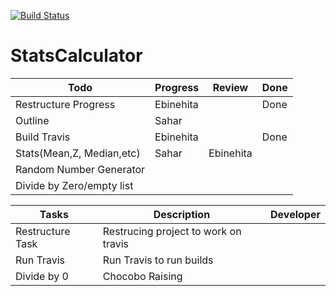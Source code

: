 [![Build Status](https://travis-ci.com/eo-39/StatsCalculator.svg?branch=main)](https://travis-ci.com/eo-39/StatsCalculator)


# StatsCalculator

| Todo                        | Progress  |  Review  |  Done |  
|-----------------------------|-----------|----------|--------|
| Restructure Progress        | Ebinehita |          |  Done  |   
| Outline                     |  Sahar    |          |        |   
| Build Travis                |Ebinehita  |          |  Done  |   
|  Stats(Mean,Z, Median,etc)  |   Sahar   |Ebinehita |        |
| Random Number Generator     |           |          |        |
| Divide by Zero/empty list   |           |          |        |





Tasks                     | Description     | Developer
------------------------- | --------------- | ----------------
Restructure Task          | Restrucing project to work on travis  | 
  Run Travis              | Run Travis to run builds        | 
   Divide by 0            | Chocobo Raising | 

